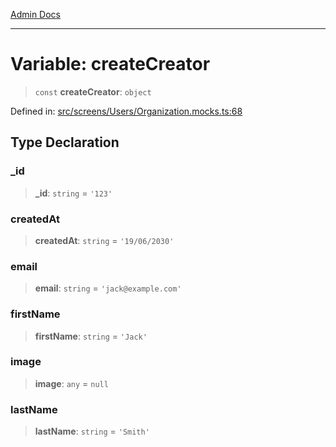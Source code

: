 [Admin Docs](/)

***

# Variable: createCreator

> `const` **createCreator**: `object`

Defined in: [src/screens/Users/Organization.mocks.ts:68](https://github.com/PalisadoesFoundation/talawa-admin/blob/main/src/screens/Users/Organization.mocks.ts#L68)

## Type Declaration

### \_id

> **\_id**: `string` = `'123'`

### createdAt

> **createdAt**: `string` = `'19/06/2030'`

### email

> **email**: `string` = `'jack@example.com'`

### firstName

> **firstName**: `string` = `'Jack'`

### image

> **image**: `any` = `null`

### lastName

> **lastName**: `string` = `'Smith'`

